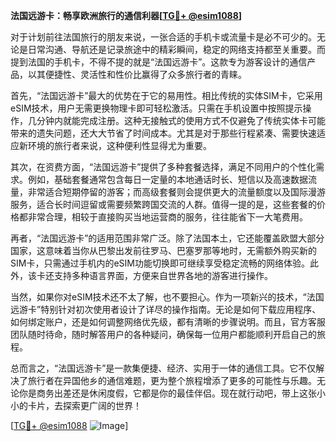 **法国远游卡：畅享欧洲旅行的通信利器[[TG💪+ @esim1088](https://t.me/s/esim1088)]**

对于计划前往法国旅行的朋友来说，一张合适的手机卡或流量卡是必不可少的。无论是日常沟通、导航还是记录旅途中的精彩瞬间，稳定的网络支持都至关重要。而提到法国的手机卡，不得不提的就是“法国远游卡”。这款专为游客设计的通信产品，以其便捷性、灵活性和性价比赢得了众多旅行者的青睐。

首先，“法国远游卡”最大的优势在于它的易用性。相比传统的实体SIM卡，它采用eSIM技术，用户无需更换物理卡即可轻松激活。只需在手机设置中按照提示操作，几分钟内就能完成注册。这种无接触式的使用方式不仅避免了传统实体卡可能带来的遗失问题，还大大节省了时间成本。尤其是对于那些行程紧凑、需要快速适应新环境的旅行者来说，这种便利性显得尤为重要。

其次，在资费方面，“法国远游卡”提供了多种套餐选择，满足不同用户的个性化需求。例如，基础套餐通常包含每日一定量的本地通话时长、短信以及高速数据流量，非常适合短期停留的游客；而高级套餐则会提供更大的流量额度以及国际漫游服务，适合长时间逗留或需要频繁跨国交流的人群。值得一提的是，这些套餐的价格都非常合理，相较于直接购买当地运营商的服务，往往能省下一大笔费用。

再者，“法国远游卡”的适用范围非常广泛。除了法国本土，它还能覆盖欧盟大部分国家，这意味着当你从巴黎出发前往罗马、巴塞罗那等地时，无需额外购买新的SIM卡，只需通过手机内的eSIM功能切换即可继续享受稳定流畅的网络体验。此外，该卡还支持多种语言界面，方便来自世界各地的游客进行操作。

当然，如果你对eSIM技术还不太了解，也不要担心。作为一项新兴的技术，“法国远游卡”特别针对初次使用者设计了详尽的操作指南。无论是如何下载应用程序、如何绑定账户，还是如何调整网络优先级，都有清晰的步骤说明。而且，官方客服团队随时待命，随时解答用户的各种疑问，确保每一位用户都能顺利开启自己的旅程。

总而言之，“法国远游卡”是一款集便捷、经济、实用于一体的通信工具。它不仅解决了旅行者在异国他乡的通信难题，更为整个旅程增添了更多的可能性与乐趣。无论你是商务出差还是休闲度假，它都是你的最佳伴侣。现在就行动吧，带上这张小小的卡片，去探索更广阔的世界！

[[TG💪+ @esim1088](https://t.me/s/esim1088) ![Image](https://i.postimg.cc/4NQfJmqS/Snipaste-2025-05-13-00-14-12.png)]
